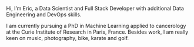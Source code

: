 Hi, I’m Eric, a Data Scientist and Full Stack Developer with additional Data Engineering and DevOps skills.

I am currently pursuing a PhD in Machine Learning applied to cancerology at the Curie Institute of Research in Paris, France. Besides work, I am really keen on music, photography, bike, karate and golf.